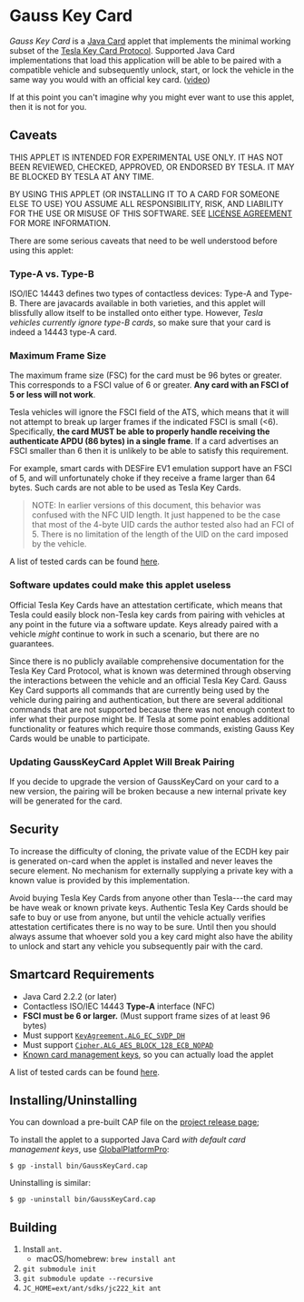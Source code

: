 Gauss Key Card
==============

*Gauss Key Card* is a [Java Card][] applet that implements the minimal
working subset of the [Tesla Key Card Protocol][]. Supported Java Card
implementations that load this application will be able to be paired
with a compatible vehicle and subsequently unlock, start, or lock the
vehicle in the same way you would with an official key card. ([video][])

If at this point you can't imagine why you might ever want to use this
applet, then it is not for you.

[Java Card]: https://en.wikipedia.org/wiki/Java_Card
[Tesla Key Card Protocol]: https://gist.github.com/darconeous/2cd2de11148e3a75685940158bddf933
[video]: https://www.youtube.com/watch?v=QBP_Hjlpwjs

## Caveats ##

THIS APPLET IS INTENDED FOR EXPERIMENTAL USE ONLY. IT HAS NOT BEEN
REVIEWED, CHECKED, APPROVED, OR ENDORSED BY TESLA. IT MAY BE BLOCKED
BY TESLA AT ANY TIME.

BY USING THIS APPLET (OR INSTALLING IT TO A CARD FOR SOMEONE ELSE
TO USE) YOU ASSUME ALL RESPONSIBILITY, RISK, AND LIABILITY FOR THE
USE OR MISUSE OF THIS SOFTWARE. SEE [LICENSE AGREEMENT](./LICENSE)
FOR MORE INFORMATION.

There are some serious caveats that need to be well understood before
using this applet:

### Type-A vs. Type-B ###

ISO/IEC 14443 defines two types of contactless devices: Type-A and Type-B.
There are javacards available in both varieties, and this applet will
blissfully allow itself to be installed onto either type. However, *Tesla
vehicles currently ignore type-B cards*, so make sure that your card is
indeed a 14443 type-A card.

### Maximum Frame Size ###

The maximum frame size (FSC) for the card must be 96 bytes or greater.
This corresponds to a FSCI value of 6 or greater. **Any card with an FSCI
of 5 or less will not work**.

Tesla vehicles will ignore the FSCI field of the ATS, which means that it
will not attempt to break up larger frames if the indicated FSCI is small (<6).
Specifically, **the card MUST be able to properly handle receiving the
authenticate APDU (86 bytes) in a single frame**. If a card advertises
an FSCI smaller than 6 then it is unlikely to be able to satisfy this
requirement.

For example, smart cards with DESFire EV1 emulation support have an
FSCI of 5, and will unfortunately choke if they receive a frame larger
than 64 bytes. Such cards are not able to be used as Tesla Key Cards.

> NOTE: In earlier versions of this document, this behavior was confused with
> the NFC UID length. It just happened to be the case that most of the
> 4-byte UID cards the author tested also had an FCI of 5. There is no
> limitation of the length of the UID on the card imposed by the vehicle.

A list of tested cards can be found [here](https://github.com/darconeous/gauss-key-card/wiki/Recommended-Cards).

### Software updates could make this applet useless ###

Official Tesla Key Cards have an attestation certificate, which means
that Tesla could easily block non-Tesla key cards from pairing with
vehicles at any point in the future via a software update. Keys
already paired with a vehicle *might* continue to work in such a
scenario, but there are no guarantees.

Since there is no publicly available comprehensive documentation for
the Tesla Key Card Protocol, what is known was determined through
observing the interactions between the vehicle and an official Tesla
Key Card. Gauss Key Card supports all commands that are currently
being used by the vehicle during pairing and authentication, but there
are several additional commands that are not supported because there
was not enough context to infer what their purpose might be. If Tesla
at some point enables additional functionality or features which
require those commands, existing Gauss Key Cards would be unable to
participate.

### Updating GaussKeyCard Applet Will Break Pairing

If you decide to upgrade the version of GaussKeyCard on your card
to a new version, the pairing will be broken because a new internal
private key will be generated for the card.

## Security ##

To increase the difficulty of cloning, the private value of the ECDH
key pair is generated on-card when the applet is installed and never
leaves the secure element. No mechanism for externally supplying a
private key with a known value is provided by this implementation.

Avoid buying Tesla Key Cards from anyone other than Tesla---the card
may be have weak or known private keys. Authentic Tesla Key Cards
should be safe to buy or use from anyone, but until the vehicle
actually verifies attestation certificates there is no way to be sure.
Until then you should always assume that whoever sold you a key card
might also have the ability to unlock and start any vehicle you
subsequently pair with the card.

## Smartcard Requirements ##

 * Java Card 2.2.2 (or later)
 * Contactless ISO/IEC 14443 **Type-A** interface (NFC)
 * **FSCI must be 6 or larger.** (Must support frame sizes of at least 96 bytes)
 * Must support [`KeyAgreement.ALG_EC_SVDP_DH`][]
 * Must support [`Cipher.ALG_AES_BLOCK_128_ECB_NOPAD`][]
 * [Known card management keys][], so you can actually load the applet

[`KeyAgreement.ALG_EC_SVDP_DH`]: https://docs.oracle.com/javacard/3.0.5/api/javacard/security/KeyAgreement.html#ALG_EC_SVDP_DH
[`Cipher.ALG_AES_BLOCK_128_ECB_NOPAD`]: https://docs.oracle.com/javacard/3.0.5/api/javacardx/crypto/Cipher.html#ALG_AES_BLOCK_128_ECB_NOPAD
[Known card management keys]: https://github.com/martinpaljak/GlobalPlatformPro/wiki/Keys

A list of tested cards can be found [here](https://github.com/darconeous/gauss-key-card/wiki/Recommended-Cards).

## Installing/Uninstalling ##

You can download a pre-built CAP file on the [project release page][];

[project release page]: https://github.com/darconeous/gauss-key-card/releases

To install the applet to a supported Java Card *with default card
management keys*, use [GlobalPlatformPro](https://github.com/martinpaljak/GlobalPlatformPro):

```
$ gp -install bin/GaussKeyCard.cap
```

Uninstalling is similar:

```
$ gp -uninstall bin/GaussKeyCard.cap
```

## Building ##

1. Install `ant`.
   * macOS/homebrew: `brew install ant`
2. `git submodule init`
3. `git submodule update --recursive`
4. `JC_HOME=ext/ant/sdks/jc222_kit ant`
